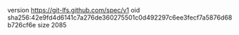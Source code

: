 version https://git-lfs.github.com/spec/v1
oid sha256:42e9fd4d6141c7a276de360275501c0d492297c6ee3fecf7a5876d68b726cf6e
size 2085
